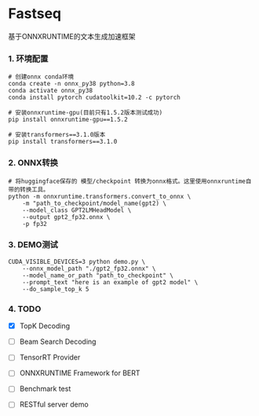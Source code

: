 # Fastseq
基于ONNXRUNTIME的文本生成加速框架

### 1. 环境配置
```shell
# 创建onnx conda环境
conda create -n onnx_py38 python=3.8
conda activate onnx_py38
conda install pytorch cudatoolkit=10.2 -c pytorch

# 安装onnxruntime-gpu(目前只有1.5.2版本测试成功)
pip install onnxruntime-gpu==1.5.2

# 安装transformers==3.1.0版本
pip install transformers==3.1.0
```

### 2. ONNX转换
```shell
# 将huggingface保存的 模型/checkpoint 转换为onnx格式。这里使用onnxruntime自带的转换工具。
python -m onnxruntime.transformers.convert_to_onnx \
    -m "path_to_checkpoint/model_name(gpt2) \
    --model_class GPT2LMHeadModel \
    --output gpt2_fp32.onnx \
    -p fp32
```

### 3. DEMO测试
```shell
CUDA_VISIBLE_DEVICES=3 python demo.py \
    --onnx_model_path "./gpt2_fp32.onnx" \
    --model_name_or_path "path_to_checkpoint" \
    --prompt_text "here is an example of gpt2 model" \
    --do_sample_top_k 5
```


### 4. TODO
- [x] TopK Decoding
- [ ] Beam Search Decoding
- [ ] TensorRT Provider
- [ ] ONNXRUNTIME Framework for BERT 
- [ ] Benchmark test
- [ ] RESTful server demo


